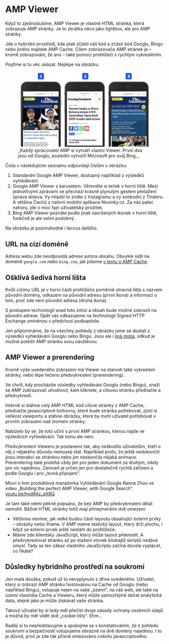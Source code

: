 # AMP Viewer

Když to zjednodušíme, AMP Viewer je vlastně HTML stránka, která zobrazuje AMP stránky. Je to zkrátka něco jako lightbox, ale pro AMP stránky.

Jde o hybridní prostředí, kde platí zčásti váš kód a zčásti kód Googlu, Bingu nebo jiného majitele AMP Cache. Cílem zobrazovače AMP stránek je – kromě zobrazování, že ano – také pomoci prohlížeči s rychlým vykreslením.

Pojďme si tu věc ukázat. Nejlépe na obrázku.

<figure>
<img src="../dist/images/original/vdamp/amp-viewer-tri.png" alt="">
<figcaption markdown="1">
_Každý zpracovatel AMP si vytváří vlastní Viewer. První dva jsou od Googlu, poslední vytvořil Microsoft pro svůj Bing._
</figcaption>
</figure>

Čísla v následujícím seznamu odpovídají číslům v obrázku:

1. Standardní Google AMP Viewer, dostupný například z výsledků vyhledávání.
2. Google AMP Viewer s karuselem. Všimněte si teček v horní liště. Mezi jednotlivými zprávami se přechází krásně plynulým gestem přetažení zprava doleva. Vy mladší to znáte z Instagramu a vy svobodní z Tinderu. A většina Čechů z nativní mobilní aplikace Novinky.cz. Za nás palec nahoru, jde o moc fajn uživatelský prožitek.
3. Bing AMP Viewer poznáte podle jinak navržených ikonek v horní liště, funkčně je ale velmi podobný.

Na obrázku je pozoruhodné i leccos dalšího.

## URL na cizí doméně

Adresa webu zde neodpovídá adrese autora obsahu. Obvykle sídlí na doméně `google.com` nebo `bing.com`, jak píšeme [v textu o AMP Cache](amp-cache.md).

## Ošklivá šedivá horní lišta

Kvůli cizímu URL je v horní části prohlížeče poměrně otravná lišta s názvem původní domény, odkazem na původní adresu (první ikona) a informací o tom, proč zde není původní adresa (druhá ikona).

S postupem technologií snad toto zmizí a obsah bude možné zobrazit na původní adrese. Opět vás odkazujeme na technologii Signed HTTP Exchange zmíněnou v předchozí podkapitole.

Jen připomínáme, že na všechny pohledy z obrázku jsme se dostali z výsledků vyhledávání Googlu nebo Bingu. Jsou ale i [jiná místa](amp-platformy.md), odkud je možné potěšit AMP stránku svou návštěvou.

## AMP Viewer a prerendering

Kromě výše uvedeného zobrazení má Viewer na starosti také vykreslení stránky, nebo lépe řečeno předvykreslení (prerendering).

Ve chvíli, kdy procházíte výsledky vyhledávání Googlu (nebo Bingu), snaží se AMP zobrazovač uhodnout, kam kliknete, a cílovou stránku přednačte a předvykreslí.

Interně si stáhne celý AMP HTML kód cílové stránky z AMP Cache, přednačte javascriptové knihovny, které bude stránka potřebovat, zjistí si velikost viewportu a stáhne obrázky, které by mohl uživatel potřebovat v prvním zobrazení nad zlomem stránky.

Nabízelo by se, že toto učiní s první AMP stránkou, kterou najde ve výsledcích vyhledávání. Tak tomu ale není.

Předvykreslení Vieweru je postaveno tak, aby neškodilo uživatelům, kteří o něj z nějakého důvodu nemusejí stát. Například proto, že ještě nedokončili jinou interakci se stránkou nebo jim neskončila nějaká animace. Prerendering také probíhá vždy jen pro jeden dokument za druhým, nikdy pro víc najednou. Zároveň je určen jen pro dostatečně rychlá zařízení a podle Googlu i pro „levná připojení“.

Mluví o tom produktová manažerka Vyhledávání Google Ranna Zhou ve videu „Building the perfect AMP Viewer, with Google Search“. [youtu.be/hyd84z_qX8Q](https://youtu.be/hyd84z_qX8Q)

Je tam také velmi pěkně popsáno, že bez AMP by předvykreslení dělat nemohli. Běžné HTML stránky totiž mají přinejmenším dvě omezení:

* Většinou nevíme, jak velké budou části layoutu obsahující externí prvky – obrázky nebo iframe. V AMP máme statický layout, který drží plochu, i když se externí prvek ještě nestáhl do prohlížeče.
* Máme zde klientský JavaScript, který může layout překreslit. A předvykreslovat stránku až po stažení stovek kilobajtů skriptů nedává smysl. Tady se ten zákaz vlastního JavaScriptu začíná docela vyplácet, co říkáte?

## Důsledky hybridního prostředí na soukromí

Jen malá douška, pokud už to nevyplynulo z dříve uvedeného. Uživatel, který si zobrazí AMP stránku hostovanou na Cache od Googlu (nebo například Bingu), vstupuje nejen na vaše „území“, na váš web, ale také na území vlastníka Cache a Vieweru, který může samozřejmě sbírat analytická data, stejně jako je může získávat vaše stránka.

Takový uživatel by si tedy měl přečíst dvoje zásady ochrany osobních údajů a možná by měl vidět dvě „cookie lišty“. Ehm…

Raději si to nepředstavujme a spokojme se s konstatováním, že z pohledu soukromí a bezpečnosti vstupujeme obrazně na dvě domény najednou. I to je důvod, proč je zde tak přísně omezováno cokoliv javascriptového.
